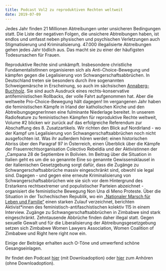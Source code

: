 ```yaml
---
title: Podcast Vol2 zu reproduktiven Rechten weltweit
date: 2019-07-09
---
```


Jedes Jahr finden 21 Millionen Abtreibungen unter unsicheren Bedingungen
statt. Die Liste der negativen Folgen, die unsichere Abtreibungen haben,
ist endlos und umfasst neben physischen und psychischen Verletzungen
auch Stigmatisierung und Kriminalisierung. 47.000 illegalisierte
Abtreibungen gehen jedes Jahr tödlich aus. Das macht sie zu einer der
häufigsten Todesursachen für Frauen.

Reproduktive Rechte sind umkämpft. Insbesondere christliche
FundamentalistInnen organisieren sich als Anti-Choice-Bewegung und
kämpfen gegen die Legalisierung von Schwangerschaftsabbrüchen. In
Deutschland treten sie besonders durch ihre sogenannten Schweigemärsche
in Erscheinung, so auch im sächsischen [Annaberg-Buchholz](https://www.addn.me/soziales/aktionstag-gegen-den-christlich-fundamentalistischen-schweigemarsch-in-annaberg-buchholz/).
Sie sind auch Ausdruck eines rechts-konservative antifeministischen
Rollbacks, der volle Fahrt aufgenommen hat.
Aber die weltweite Pro-Choice-Bewegung hält dagegen! Im vergangenen Jahr
haben die feministischen Kämpfe in Irland der katholischen Kirche und
den AbtreibungsgegnerInnen eine fulminante Niederlage bereitet. In
unserem Radiofeature zu feministischen Kämpfen für reproduktive Rechte
weltweit, Volume #2 blicken wir zurück auf das erfolgreiche Referendum
zur Abschaffung des 8. Zusatzartikels. Wir richten den Blick auf
Nordirland - wo der Kampf um Legalisierung von Schwangerschaftsabbrüchen
noch nicht ausgefochten ist. Was ihr außerdem hören werdet: einen
historischen Abriss über den Paragraf 97 in Österreich, einen Überblick
über die Kämpfe der Frauenrechtsorganisation Colectivo Rebeldía und der
Aktivistinnen der „Campana 28 de Septiembre in Bolivien. Im Beitrag über
die Situation in Italien geht es um die so genannte Eine so genannte
Gewissensklausel in der italienischen Gesetzgebung sorgt dafür, dass die
Zugänge zu Schwangerschaftsabbrüche massiv eingeschränkt sind, obwohl
sie legal sind. Dagegen - und gegen eine erneute Kriminalisierung von
Schwangerschaftsabbrüchen wie sie sich vor dem Hintergrund des
Erstarkens rechtsextremer und populistischer Parteien abzeichnet -
organisiert die feministische Bewegung Non Una di Meno Proteste. Über
die Situation in der Tschechischen Republik, wo ein [„Nationaler Marsch
für Leben und Familie“](https://www.addn.me/antifa/feministischer-protest-gegen-den-nationalen-marsch-fuer-leben-und-familie-in-prag/)
einen starken Zulauf verzeichnet, berichten Aktivist*innen des
feministisch-antifaschistischen kolektiv 115 in einem Interview. Zugänge
zu Schwangerschaftsabbrüchen in Zimbabwe sind stark eingeschränkt.
Zehntausende Abbrüche finden daher illegal statt. Gegen sexuelle Gewalt
und für die Liberalisierung der Abtreibungsgesetzgebung setzen sich
Zimbabwe Women Lawyers Association, Women Coalition of Zimbabwe und
Right here right now ein.

Einige der Beiträge erhalten auch O-Töne und umwerfend schöne
Gesangseinlagen.

Ihr findet den Podcast [hier](https://www.freie-radios.net/95405) (mit Downloadoption)
oder [hier](https://www.mixcloud.com/pro_choice/feature-2019-feministische-kämpfe-für-reproduktive-rechte-weltweit/) zum Anhören (ohne Downloadoption).
